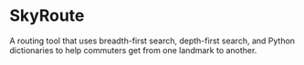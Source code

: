 # SkyRoute
A routing tool that uses breadth-first search, depth-first search, and Python dictionaries to help commuters get from one landmark to another.
